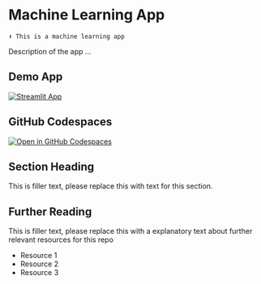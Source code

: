 # Machine Learning App
```
⬆️ This is a machine learning app
```

Description of the app ...

## Demo App

[![Streamlit App](https://static.streamlit.io/badges/streamlit_badge_black_white.svg)](https://Machine-Learning.streamlit.app/)

## GitHub Codespaces

[![Open in GitHub Codespaces](https://github.com/codespaces/badge.svg)](https://codespaces.new/streamlit/app-starter-kit?quickstart=1)

## Section Heading

This is filler text, please replace this with text for this section.

## Further Reading

This is filler text, please replace this with a explanatory text about further relevant resources for this repo
- Resource 1
- Resource 2
- Resource 3
